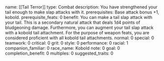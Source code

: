name: [[Tail Terror]]
type: Combat
description: You have strengthened your tail enough to make slap attacks with it.
prerequisites: Base attack bonus +1, kobold.
prerequisite_feats: 0
benefit: You can make a tail slap attack with your tail. This is a secondary natural attack that deals 1d4 points of bludgeoning damage. Furthermore, you can augment your tail slap attack with a kobold tail attachment. For the purpose of weapon feats, you are considered proficient with all kobold tail attachments.
normal: 0
special: 0
teamwork: 0
critical: 0
grit: 0
style: 0
performance: 0
racial: 1
companion_familiar: 0
race_name: Kobold
note: 0
goal: 0
completion_benefit: 0
multiples: 0
suggested_traits: 0
